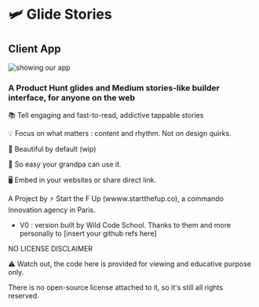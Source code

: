 # 🛩 Glide Stories

## Client App

![showing our app](https://gyazo.com/4ca7c3012a716fd291afe63f898e2714
)

### A Product Hunt glides and Medium stories-like builder interface, for anyone on the web

  📚 Tell engaging and fast-to-read, addictive tappable stories

  💡 Focus on what matters : content and rhythm. Not on design quirks.

  🌷 Beautiful by default (wip)

  👊 So easy your grandpa can use it.

  🖥 Embed in your websites or share direct link.

A Project by ⚡️ Start the F Up (wwww.startthefup.co), a commando Innovation agency in Paris.

* V0 : version built by Wild Code School. Thanks to them and more personally to [insert your github refs here]


NO LICENSE DISCLAIMER

⚠️ Watch out, the code here is provided for viewing and educative purpose only. 

There is no open-source license attached to it, so it's still all rights reserved.
